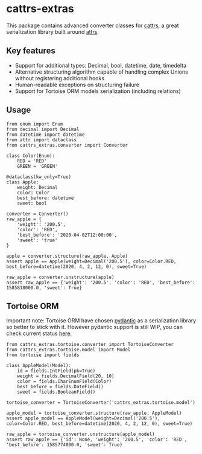 # cattrs-extras

This package contains advanced converter classes for [cattrs](https://github.com/Tinche/cattrs), a great serialization library built around [attrs](https://github.com/python-attrs/attrs).

## Key features 

* Support for additional types: Decimal, bool, datetime, date, timedelta
* Alternative structuring algorithm capable of handling complex Unions without registering additional hooks 
* Human-readable exceptions on structuring failure
* Support for Tortoise ORM models serialization (including relations)

## Usage

```
from enum import Enum
from decimal import Decimal
from datetime import datetime
from attr import dataclass
from cattrs_extras.converter import Converter

class Color(Enum):
    RED = 'RED'
    GREEN = 'GREEN'

@dataclass(kw_only=True)
class Apple:
    weight: Decimal
    color: Color
    best_before: datetime
    sweet: bool

converter = Converter()
raw_apple = {
    'weight': '200.5',
    'color': 'RED',
    'best_before': '2020-04-02T12:00:00',
    'sweet': 'true'
}

apple = converter.structure(raw_apple, Apple)
assert apple == Apple(weight=Decimal('200.5'), color=Color.RED, best_before=datetime(2020, 4, 2, 12, 0), sweet=True)

raw_apple = converter.unstructure(apple)
assert raw_apple == {'weight': '200.5', 'color': 'RED', 'best_before': 1585818000.0, 'sweet': True}
```


## Tortoise ORM

Important note: Tortoise ORM have chosen [pydantic](https://github.com/samuelcolvin/pydantic) as a serialization library so better to stick with it. However pydantic support is still WIP, you can check current status [here](https://tortoise-orm.readthedocs.io/en/latest/contrib/pydantic.html).

```
from cattrs_extras.tortoise.converter import TortoiseConverter
from cattrs_extras.tortoise.model import Model
from tortoise import fields

class AppleModel(Model):
    id = fields.IntField(pk=True)
    weight = fields.DecimalField(20, 10)
    color = fields.CharEnumField(Color)
    best_before = fields.DateField()
    sweet = fields.BooleanField()

tortoise_converter = TortoiseConverter('cattrs_extras.tortoise.model')

apple_model = tortoise_converter.structure(raw_apple, AppleModel)
assert apple_model == AppleModel(weight=Decimal('200.5'), color=Color.RED, best_before=datetime(2020, 4, 2, 12, 0), sweet=True)

raw_apple = tortoise_converter.unstructure(apple_model)
assert raw_apple == {'id': None, 'weight': '200.5', 'color': 'RED', 'best_before': 1585774800.0, 'sweet': True}
```